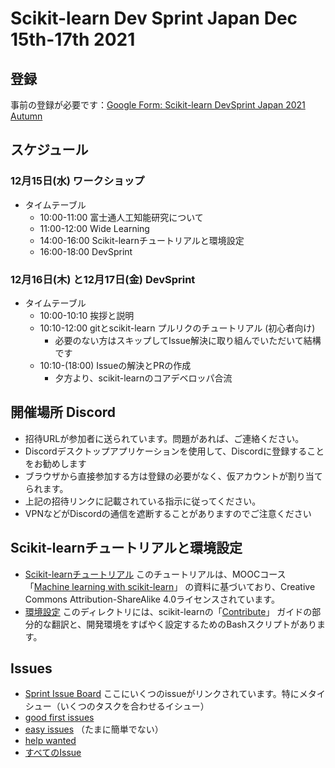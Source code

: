 # Scikit-learn Dev Sprint Japan Dec 15th-17th 2021

## 登録

事前の登録が必要です：[Google Form: Scikit-learn DevSprint Japan 2021 Autumn](https://docs.google.com/forms/d/e/1FAIpQLSfTSX9WCwGScQwyEAFpjGNtZjqIy0uyLoNXCyaQYFmFVMc8cg/viewform)

## スケジュール

### 12月15日(水) ワークショップ

- タイムテーブル
  - 10:00-11:00 富士通人工知能研究について
  - 11:00-12:00 Wide Learning
  - 14:00-16:00 Scikit-learnチュートリアルと環境設定
  - 16:00-18:00 DevSprint

### 12月16日(木) と12月17日(金) DevSprint　

- タイムテーブル
  - 10:00-10:10 挨拶と説明
  - 10:10-12:00 gitとscikit-learn プルリクのチュートリアル (初心者向け)
    - 必要のない方はスキップしてIssue解決に取り組んでいただいて結構です
  - 10:10-(18:00) Issueの解決とPRの作成
    - 夕方より、scikit-learnのコアデベロッパ合流

## 開催場所 Discord

- 招待URLが参加者に送られています。問題があれば、ご連絡ください。
- Discordデスクトップアプリケーションを使用して、Discordに登録することをお勧めします
- ブラウザから直接参加する方は登録の必要がなく、仮アカウントが割り当てられます。
- 上記の招待リンクに記載されている指示に従ってください。 
- VPNなどがDiscordの通信を遮断することがありますのでご注意ください

## Scikit-learnチュートリアルと環境設定

- [Scikit-learnチュートリアル](https://github.com/scikit-learn-inria-fondation/FujitsuSprintMay2021/blob/main/scikit-learn-intro)
  このチュートリアルは、MOOCコース 「[Machine learning with scikit-learn](https://www.fun-mooc.fr/fr/cours/machine-learning-python-scikit-learn/)」 の資料に基づいており、Creative Commons Attribution-ShareAlike 4.0ライセンスされています。
- [環境設定](https://github.com/scikit-learn-inria-fondation/FujitsuSprintMay2021/blob/main/dev-setup)
  このディレクトリには、scikit-learnの「[Contribute](https://scikit-learn.org/stable/developers/contributing.html)」 ガイドの部分的な翻訳と、開発環境をすばやく設定するためのBashスクリプトがあります。
  
## Issues

- [Sprint Issue Board](https://github.com/scikit-learn-inria-fondation/FujitsuSprintDec2021/projects/1)
  ここにいくつのissueがリンクされています。特にメタイシュー（いくつのタスクを合わせるイシュー）
- [good first issues](https://github.com/scikit-learn/scikit-learn/labels/good%20first%20issue)
- [easy issues](https://github.com/scikit-learn/scikit-learn/labels/Easy) （たまに簡単でない）
- [help wanted](https://github.com/scikit-learn/scikit-learn/labels/help%20wanted)
- [すべてのIssue](https://github.com/scikit-learn/scikit-learn/issues)

